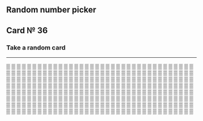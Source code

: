 ## Random number picker 

## Card № 36

### Take a random card
----
[▒](61.md) [▒](41.md) [▒](19.md) [▒](65.md) [▒](22.md) [▒](17.md) [▒](95.md) [▒](22.md) [▒](94.md) [▒](80.md) [▒](0.md) [▒](40.md) [▒](56.md) [▒](40.md) [▒](31.md) [▒](81.md) [▒](44.md) [▒](99.md) [▒](81.md) [▒](72.md) [▒](48.md) [▒](39.md) [▒](18.md) [▒](86.md) [▒](35.md) [▒](1.md) [▒](60.md) [▒](48.md) [▒](32.md) [▒](90.md) [▒](1.md) [▒](50.md) [▒](53.md) [▒](15.md) [▒](8.md) [▒](84.md) [▒](19.md) [▒](11.md) [▒](31.md) [▒](63.md) [▒](72.md) [▒](36.md) [▒](57.md) [▒](95.md) [▒](61.md) [▒](78.md) [▒](91.md) [▒](85.md) [▒](96.md) [▒](16.md) [▒](34.md) [▒](42.md) [▒](50.md) [▒](77.md) [▒](23.md) [▒](46.md) [▒](14.md) [▒](48.md) [▒](69.md) [▒](23.md) [▒](28.md) [▒](20.md) [▒](70.md) [▒](67.md) [▒](40.md) [▒](75.md) [▒](37.md) [▒](45.md) [▒](21.md) [▒](68.md) [▒](63.md) [▒](58.md) [▒](48.md) [▒](43.md) [▒](96.md) [▒](0.md) [▒](94.md) [▒](88.md) [▒](39.md) [▒](66.md) [▒](74.md) [▒](68.md) [▒](13.md) [▒](8.md) [▒](55.md) [▒](85.md) [▒](9.md) [▒](27.md) [▒](54.md) [▒](80.md) [▒](86.md) [▒](43.md) [▒](61.md) [▒](25.md) [▒](64.md) [▒](47.md) [▒](5.md) [▒](85.md) [▒](12.md) [▒](18.md) [▒](14.md) [▒](45.md) [▒](44.md) [▒](27.md) [▒](88.md) [▒](26.md) [▒](20.md) [▒](42.md) [▒](46.md) [▒](18.md) [▒](62.md) [▒](51.md) [▒](98.md) [▒](53.md) [▒](12.md) [▒](52.md) [▒](27.md) [▒](51.md) [▒](9.md) [▒](24.md) [▒](58.md) [▒](35.md) [▒](76.md) [▒](49.md) [▒](34.md) [▒](58.md) [▒](69.md) [▒](68.md) [▒](73.md) [▒](21.md) [▒](52.md) [▒](77.md) [▒](75.md) [▒](54.md) [▒](14.md) [▒](71.md) [▒](20.md) [▒](43.md) [▒](57.md) [▒](4.md) [▒](26.md) [▒](90.md) [▒](81.md) [▒](93.md) [▒](76.md) [▒](14.md) [▒](23.md) [▒](13.md) [▒](56.md) [▒](65.md) [▒](1.md) [▒](11.md) [▒](54.md) [▒](15.md) [▒](47.md) [▒](49.md) [▒](92.md) [▒](17.md) [▒](71.md) [▒](30.md) [▒](36.md) [▒](86.md) [▒](79.md) [▒](8.md) [▒](64.md) [▒](74.md) [▒](0.md) [▒](88.md) [▒](45.md) [▒](63.md) [▒](76.md) [▒](97.md) [▒](53.md) [▒](74.md) [▒](73.md) [▒](33.md) [▒](66.md) [▒](72.md) [▒](98.md) [▒](73.md) [▒](62.md) [▒](91.md) [▒](68.md) [▒](30.md) [▒](50.md) [▒](56.md) [▒](6.md) [▒](96.md) [▒](55.md) [▒](53.md) [▒](3.md) [▒](9.md) [▒](7.md) [▒](99.md) [▒](13.md) [▒](79.md) [▒](71.md) [▒](98.md) [▒](7.md) [▒](11.md) [▒](92.md) [▒](26.md) [▒](83.md) [▒](86.md) [▒](34.md) [▒](42.md) [▒](46.md) [▒](55.md) [▒](37.md) [▒](41.md) [▒](39.md) [▒](33.md) [▒](27.md) [▒](82.md) [▒](69.md) [▒](50.md) [▒](90.md) [▒](89.md) [▒](25.md) [▒](97.md) [▒](97.md) [▒](10.md) [▒](57.md) [▒](31.md) [▒](25.md) [▒](67.md) [▒](66.md) [▒](63.md) [▒](8.md) [▒](11.md) [▒](16.md) [▒](87.md) [▒](1.md) [▒](5.md) [▒](4.md) [▒](16.md) [▒](37.md) [▒](62.md) [▒](9.md) [▒](37.md) [▒](10.md) [▒](36.md) [▒](76.md) [▒](51.md) [▒](7.md) [▒](80.md) [▒](93.md) [▒](41.md) [▒](52.md) [▒](21.md) [▒](78.md) [▒](17.md) [▒](47.md) [▒](36.md) [▒](77.md) [▒](17.md) [▒](98.md) [▒](29.md) [▒](2.md) [▒](20.md) [▒](16.md) [▒](58.md) [▒](83.md) [▒](22.md) [▒](51.md) [▒](26.md) [▒](24.md) [▒](71.md) [▒](97.md) [▒](75.md) [▒](3.md) [▒](7.md) [▒](15.md) [▒](72.md) [▒](78.md) [▒](82.md) [▒](87.md) [▒](41.md) [▒](2.md) [▒](13.md) [▒](21.md) [▒](30.md) [▒](95.md) [▒](31.md) [▒](38.md) [▒](10.md) [▒](88.md) [▒](4.md) 